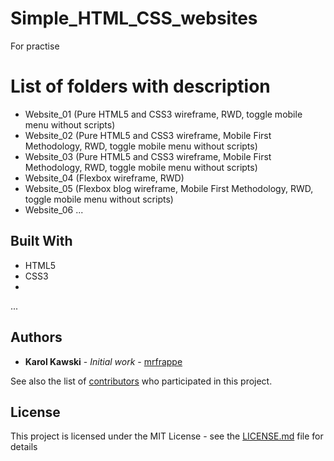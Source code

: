 # Simple_HTML_CSS_websites

For practise 

# List of folders with description

* Website_01 (Pure HTML5 and CSS3 wireframe, RWD, toggle mobile menu without scripts)
* Website_02 (Pure HTML5 and CSS3 wireframe, Mobile First Methodology, RWD, toggle mobile menu without scripts)
* Website_03 (Pure HTML5 and CSS3 wireframe, Mobile First Methodology, RWD, toggle mobile menu without scripts)
* Website_04 (Flexbox wireframe, RWD)
* Website_05 (Flexbox blog wireframe, Mobile First Methodology, RWD, toggle mobile menu without scripts)
* Website_06
...


## Built With

* HTML5
* CSS3
* 
...

## Authors

* **Karol Kawski** - *Initial work* - [mrfrappe](https://github.com/mrfrappe)

See also the list of [contributors](https://github.com/mrfrappe/Simple_HTML_CSS_websites/contributors) who participated in this project.

## License

This project is licensed under the MIT License - see the [LICENSE.md](LICENSE.md) file for details


